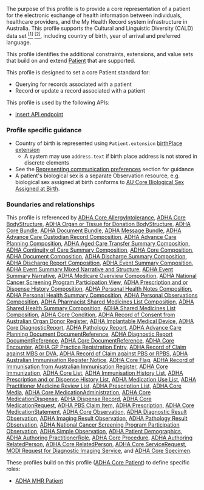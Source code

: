 The purpose of this profile is to provide a core representation of a patient for the electronic exchange of health information between individuals, healthcare providers, and the My Health Record system infrastructure in Australia. This profile supports the Cultural and Linguistic Diversity (CALD) data set [<sup>[1]</sup>](https://www.abs.gov.au/AUSSTATS/abs@.nsf/Latestproducts/1289.0Main%20Features11999) [<sup>[2]</sup>](https://meteor.aihw.gov.au/content/index.phtml/itemId/491352), including country of birth, year of arrival and preferred language.

This profile identifies the additional constraints, extensions, and value sets that build on and extend [Patient](http://hl7.org/fhir/R4/patient.html) that are supported. 

This profile is designed to set a core Patient standard for:
* Querying for records associated with a patient
* Record or update a record associated with a patient

This profile is used by the following APIs:
* [insert API endpoint](StructureDefinition-TBD-1.html)


### Profile specific guidance
- Country of birth is represented using `Patient.extension` [birthPlace extension](http://hl7.org/fhir/R4/extension-patient-birthplace.html)
  - A system may use `address.text` if birth place address is not stored in discrete elements
- See the [Representing communication preferences](guidance.html#representing-communication-preferences) section for guidance
- A patient's biological sex is a separate Observation resource, e.g. biological sex assigned at birth conforms to [AU Core Biological Sex Assigned at Birth](https://build.fhir.org/ig/hl7au/au-fhir-core/StructureDefinition-au-core-sexassignedatbirth.html).


### Boundaries and relationships
This profile is referenced by 
[ADHA Core AllergyIntolerance](StructureDefinition-dh-allergyintolerance-core-1.html), 
[ADHA Core BodyStructure](StructureDefinition-dh-bodystructure-core-1.html), 
[ADHA Organ or Tissue for Donation BodyStructure](StructureDefinition-dh-bodystructure-aodr-1.html), 
[ADHA Core Bundle](StructureDefinition-dh-bundle-core-1.html), 
[ADHA Document Bundle](StructureDefinition-dh-bundle-document-1.html), 
[ADHA Message Bundle](StructureDefinition-dh-bundle-message-1.html), 
[ADHA Advance Care Custodian Record Composition](StructureDefinition-dh-composition-acdcr-1.html), 
[ADHA Advance Care Planning Composition](StructureDefinition-dh-composition-acp-1.html), 
[ADHA Aged Care Transfer Summary Composition](StructureDefinition-dh-composition-acts-1.html), 
[ADHA Continuity of Care Summary Composition](StructureDefinition-dh-composition-cocs-1.html), 
[ADHA Core Composition](StructureDefinition-dh-composition-core-1.html), 
[ADHA Document Composition](StructureDefinition-dh-composition-document-1.html), 
[ADHA Discharge Summary Composition](StructureDefinition-dh-composition-ds-1.html), 
[ADHA Discharge Report Composition](StructureDefinition-dh-composition-dr-1.html),
[ADHA Event Summary Composition](StructureDefinition-dh-composition-es-1.html), 
[ADHA Event Summary Mixed Narrative and Structure](StructureDefinition-dh-composition-es-mix-1.html), 
[ADHA Event Summary Narrative](StructureDefinition-dh-composition-es-narrative-1.html), 
[ADHA Medicare Overview Composition](StructureDefinition-dh-composition-mov-1.html), 
[ADHA National Cancer Screening Program Participation View](StructureDefinition-dh-composition-ncspv-1.html), 
[ADHA Prescription and or Dispense History Composition](StructureDefinition-dh-composition-pdl-1.html), 
[ADHA Personal Health Notes Composition](StructureDefinition-dh-composition-phn-1.html), 
[ADHA Personal Health Summary Composition](StructureDefinition-dh-composition-phs-1.html), 
[ADHA Personal Observations Composition](StructureDefinition-dh-composition-po-1.html), 
[ADHA Pharmacist Shared Medicines List Composition](StructureDefinition-dh-composition-psml-1.html), 
[ADHA Shared Health Summary Composition](StructureDefinition-dh-composition-shs-1.html), 
[ADHA Shared Medicines List Composition](StructureDefinition-dh-composition-sml-1.html), 
[ADHA Core Condition](StructureDefinition-dh-condition-core-1.html), 
[ADHA Record of Consent from Australian Organ Donor Register](StructureDefinition-dh-consent-aodr-1.html), 
[ADHA Implantable Medical Device](StructureDefinition-dh-device-implantable-1.html), 
[ADHA Core DiagnosticReport](StructureDefinition-dh-diagnosticreport-core-1.html), 
[ADHA Pathology Report](StructureDefinition-dh-diagnosticreport-path-1.html), 
[ADHA Advance Care Planning Document DocumentReference](StructureDefinition-dh-documentreference-acp-1.html), 
[ADHA Diagnostic Report DocumentReference](StructureDefinition-dh-documentreference-dr-1.html), 
[ADHA Core DocumentReference](StructureDefinition-dh-documentreference-core-1.html), 
[ADHA Core Encounter](StructureDefinition-dh-encounter-core-1.html), 
[ADHA GP Practice Registration Entry](StructureDefinition-dh-episodeofcare-mymedicare-1.html), 
[ADHA Record of Claim against MBS or DVA](StructureDefinition-dh-explanationofbenefit-medicare-mbs-1.html), 
[ADHA Record of Claim against PBS or RPBS](StructureDefinition-dh-explanationofbenefit-medicare-pbs-1.html), 
[ADHA Australian Immunisation Register Notice](StructureDefinition-dh-flag-air-1.html), 
[ADHA Core Flag](StructureDefinition-dh-flag-core-1.html), 
[ADHA Record of Immunisation from Australian Immunisation Register](StructureDefinition-dh-immunization-air-1.html), 
[ADHA Core Immunization](StructureDefinition-dh-immunization-core-1.html), 
[ADHA Core List](StructureDefinition-dh-list-core-1.html), 
[ADHA Immunisation History List](StructureDefinition-dh-list-immunization-1.html), 
[ADHA Prescription and or Dispense History List](StructureDefinition-dh-list-medication-pdl-1.html), 
[ADHA Medication Use List](StructureDefinition-dh-list-medication-use-1.html), 
[ADHA Practitioner Medicine Review List](StructureDefinition-dh-list-medication-use-pmr-1.html), 
[ADHA Prescription List](StructureDefinition-dh-list-pres-1.html), 
[ADHA Core Media](StructureDefinition-dh-media-core-1.html), 
[ADHA Core MedicationAdministration](StructureDefinition-dh-medicationadministration-core-1.html), 
[ADHA Core MedicationDispense](StructureDefinition-dh-medicationdispense-core-1.html), 
[ADHA Dispense Record](StructureDefinition-dh-medicationdispense-disp-1.html),
[ADHA Core MedicationRequest](StructureDefinition-dh-medicationrequest-core-1.html), 
[ADHA PBS Claim Item](StructureDefinition-dh-medicationrequest-pbs-claim-1.html), 
[ADHA Prescription](StructureDefinition-dh-medicationrequest-pres-1.html), 
[ADHA Core MedicationStatement](StructureDefinition-dh-medicationstatement-core-1.html), 
[ADHA Core Observation](StructureDefinition-dh-observation-core-1.html), 
[ADHA Diagnostic Result Observation](StructureDefinition-dh-observation-diagnosticresult-1.html), 
[ADHA Imaging Result Observation](StructureDefinition-dh-observation-diagnosticresult-imag-1.html),
[ADHA Pathology Result Observation](StructureDefinition-dh-observation-diagnosticresult-path-1.html),
[ADHA National Cancer Screening Program Participation Observation](StructureDefinition-dh-observation-ncspp-1.html), 
[ADHA Simple Observation](StructureDefinition-dh-observation-simple-1.html), 
[ADHA Patient Demographics](StructureDefinition-dh-patient-demographics-1.html), 
[ADHA Authoring PractitionerRole](StructureDefinition-dh-practitionerrole-author-1.html), 
[ADHA Core Procedure](StructureDefinition-dh-procedure-core-1.html), 
[ADHA Authoring RelatedPerson](StructureDefinition-dh-relatedperson-author-1.html), 
[ADHA Core RelatedPerson](StructureDefinition-dh-relatedperson-core-1.html), 
[ADHA Core ServiceRequest](StructureDefinition-dh-servicerequest-core-1.html), 
[MODI Request for Diagnostic Imaging Service](StructureDefinition-dh-servicerequest-modi-1.html), and 
[ADHA Core Specimen](StructureDefinition-dh-specimen-core-1.html).
 
These profiles build on this profile ([ADHA Core Patient](StructureDefinition-dh-patient-core-1.html)) to define specific roles:
* [ADHA MHR Patient](StructureDefinition-dh-patient-mhr-1.html)